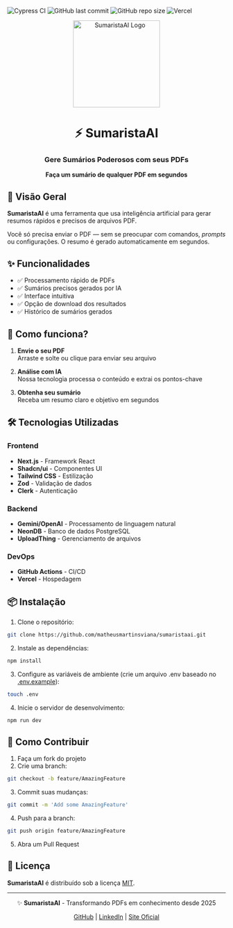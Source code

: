 ![Cypress CI](https://github.com/matheusmartinsviana/sumaristaai/actions/workflows/cypress-tests.yml/badge.svg)
![GitHub last commit](https://img.shields.io/github/last-commit/matheusmartinsviana/sumaristaai)
![GitHub repo size](https://img.shields.io/github/repo-size/matheusmartinsviana/sumaristaai)
![Vercel](https://therealsujitk-vercel-badge.vercel.app/?app=sumaristaai)
  
<div align="center">
  <img src="https://sumaristaai.vercel.app/SumaristaAI-logo.webp" alt="SumaristaAI Logo" width="200" height="200" />
  <h1>⚡ SumaristaAI</h1>
  <h3>Gere Sumários Poderosos com seus PDFs</h3>
  <p><strong>Faça um sumário de qualquer PDF em segundos</strong></p>
</div>

## 📌 Visão Geral

**SumaristaAI** é uma ferramenta que usa inteligência artificial para gerar resumos rápidos e precisos de arquivos PDF.

Você só precisa enviar o PDF — sem se preocupar com comandos, *prompts* ou configurações. O resumo é gerado automaticamente em segundos.

## ✨ Funcionalidades

- ✅ Processamento rápido de PDFs
- ✅ Sumários precisos gerados por IA
- ✅ Interface intuitiva
- ✅ Opção de download dos resultados
- ✅ Histórico de sumários gerados

## 🚀 Como funciona?

1. **Envie o seu PDF**  
   Arraste e solte ou clique para enviar seu arquivo

2. **Análise com IA**  
   Nossa tecnologia processa o conteúdo e extrai os pontos-chave

3. **Obtenha seu sumário**  
   Receba um resumo claro e objetivo em segundos

## 🛠️ Tecnologias Utilizadas

### Frontend
- **Next.js** - Framework React
- **Shadcn/ui** - Componentes UI
- **Tailwind CSS** - Estilização
- **Zod** - Validação de dados
- **Clerk** - Autenticação

### Backend
- **Gemini/OpenAI** - Processamento de linguagem natural
- **NeonDB** - Banco de dados PostgreSQL
- **UploadThing** - Gerenciamento de arquivos

### DevOps
- **GitHub Actions** - CI/CD
- **Vercel** - Hospedagem

## 📦 Instalação

1. Clone o repositório:
```bash
git clone https://github.com/matheusmartinsviana/sumaristaai.git
```
2. Instale as dependências:
```bash
npm install
```
3. Configure as variáveis de ambiente (crie um arquivo .env baseado no [.env.example](https://github.com/matheusmartinsviana/sumaristaai/blob/main/.env.example)):
```bash
touch .env
```
4. Inicie o servidor de desenvolvimento:
```bash
npm run dev
```

## 🤝 Como Contribuir

1. Faça um fork do projeto
2. Crie uma branch:
```bash
git checkout -b feature/AmazingFeature
```
3. Commit suas mudanças:
```bash
git commit -m 'Add some AmazingFeature'
```
4. Push para a branch:
```bash
git push origin feature/AmazingFeature
```
5. Abra um Pull Request

## 📄 Licença

**SumaristaAI** é distribuído sob a licença [MIT](https://opensource.org/licenses/MIT).

---

<div align="center">
  <p>✨ <strong>SumaristaAI</strong> - Transformando PDFs em conhecimento desde 2025</p>
  <p>
    <a href="https://github.com/matheusmartinsviana">GitHub</a> | 
    <a href="https://linkedin.com/in/matheusmartinsviana">LinkedIn</a> | 
    <a href="https://sumaristaai.vercel.app">Site Oficial</a>
  </p>
</div>
